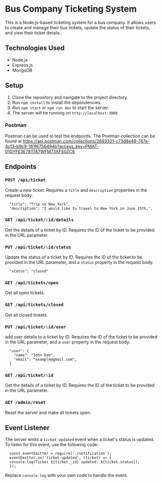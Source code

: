 # Bus Company Ticketing System

This is a Node.js-based ticketing system for a bus company. It allows users to create and manage their bus tickets, update the status of their tickets, and view their ticket details.

## Technologies Used

- Node.js
- Express.js
- MongoDB

## Setup

1. Clone the repository and navigate to the project directory.
2. Run `npm install` to install the dependencies.
3. Run `npm start` or `npm run dev` to start the server.
4. The server will be running on `http://localhost:3000`.

### Postman

Postman can be used to test the endpoints. The Postman collection can be found at https://api.postman.com/collections/2693321-c73d8e48-747e-4c13-b9c9-161f6756494b?access_key=PMAT-01GYFE3E78T7A7WFM73XFS0ZC6

## Endpoints

### `POST /api/ticket`

Create a new ticket. Requires a `title` and `description` properties in the request body.

      "title": "Trip to New York",
      "description": "I would like to travel to New York on June 15th.",

### `GET /api/ticket/:id/details`

Get the details of a ticket by ID. Requires the ID of the ticket to be provided in the URL parameter.

### `PUT /api/ticket/:id/status`

Update the status of a ticket by ID. Requires the ID of the ticket to be provided in the URL parameter, and a `status` property in the request body.

      "status": "closed"

### `GET /api/tickets/open`

Get all open tickets.

### `GET /api/tickets/closed`

Get all closed tickets.

### `PUT /api/ticket/:id/user`

add user details to a ticket by ID. Requires the ID of the ticket to be provided in the URL parameter, and a `user` property in the request body.

      "user": {
        "name": "John Doe",
        "email": "example@gmail.com",
      }

### `GET /api/ticket/:id`

Get the details of a ticket by ID. Requires the ID of the ticket to be provided in the URL parameter.

### `GET /admin/reset`

Reset the server and make all tickets open.

## Event Listener

The server emits a `ticket-updated` event when a ticket's status is updated. To listen for this event, use the following code:

      const eventEmitter = require('./notification');
      eventEmitter.on('ticket-updated', (ticket) => {
      console.log(Ticket ${ticket._id} updated: ${ticket.status});
      });

Replace `console.log` with your own code to handle the event.
